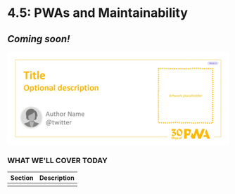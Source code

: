 # 4.5: PWAs and Maintainability

## *Coming soon!*

![Placeholder Banner Only. Replace when final assets ready.](_media/week4-placeholder.jpg)

### WHAT WE'LL COVER TODAY

| Section | Description |
| ------- | ----------- |
| | |